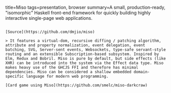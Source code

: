 title=Miso
tags=presentation, browser
summary=A small, production-ready, "isomorphic" Haskell front-end framework for quickly building highly interactive single-page web applications.
~~~~~~

[Source](https://github.com/dmjio/miso)

> It features a virtual-dom, recursive diffing / patching algorithm, attribute and property normalization, event delegation, event batching, SVG, Server-sent events, Websockets, type-safe servant-style routing and an extensible Subscription-based subsystem. Inspired by Elm, Redux and Bobril. Miso is pure by default, but side effects (like XHR) can be introduced into the system via the Effect data type. Miso makes heavy use of the GHCJS FFI and therefore has minimal dependencies. Miso can be considered a shallow embedded domain-specific language for modern web programming.

[Card game using Miso](https://github.com/smelc/miso-darkcraw)
